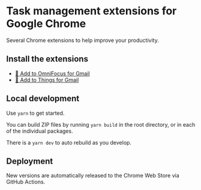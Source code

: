# Task management extensions for Google Chrome

Several Chrome extensions to help improve your productivity.

## Install the extensions

- [🔖 Add to OmniFocus for Gmail](https://chrome.google.com/webstore/detail/add-to-omnifocus-for-gmail/ihgdbplidfgbloomplhlgncccbnpfdpm)
- [🔖 Add to Things for Gmail](https://chromewebstore.google.com/detail/add-to-things-for-gmail/mkpapmkjeddhenbmhdihdiiijgckifln)

## Local development

Use `yarn` to get started.

You can build ZIP files by running `yarn build` in the root directory, or in each of the individual packages.

There is a `yarn dev` to auto rebuild as you develop.

## Deployment

New versions are automatically released to the Chrome Web Store via GitHub Actions.
